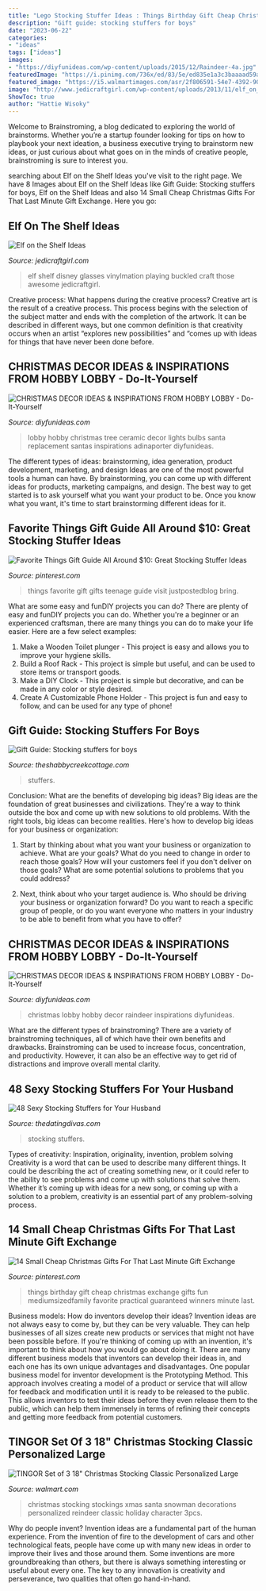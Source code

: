 ```yaml
---
title: "Lego Stocking Stuffer Ideas : Things Birthday Gift Cheap Christmas Exchange Gifts Fun Mediumsizedfamily Favorite Practical Guaranteed Winners Minute Last"
description: "Gift guide: stocking stuffers for boys"
date: "2023-06-22"
categories:
- "ideas"
tags: ["ideas"]
images:
- "https://diyfunideas.com/wp-content/uploads/2015/12/Raindeer-4a.jpg"
featuredImage: "https://i.pinimg.com/736x/ed/83/5e/ed835e1a3c3baaaad59a4674d1e954f2.jpg"
featured_image: "https://i5.walmartimages.com/asr/2f806591-54e7-4392-9087-2a30e2de9e56.fd5b84aee433c2e5133dc2200ae491c2.jpeg"
image: "http://www.jedicraftgirl.com/wp-content/uploads/2013/11/elf_on_the_shelf_ideas_23-600x800.jpg"
ShowToc: true
author: "Hattie Wisoky"
---
```



Welcome to Brainstroming, a blog dedicated to exploring the world of brainstorms. Whether you’re a startup founder looking for tips on how to playbook your next ideation, a business executive trying to brainstorm new ideas, or just curious about what goes on in the minds of creative people, brainstroming is sure to interest you.

	

		
searching about Elf on the Shelf Ideas you've visit to the right page. We have 8 Images about Elf on the Shelf Ideas like Gift Guide: Stocking stuffers for boys, Elf on the Shelf Ideas and also 14 Small Cheap Christmas Gifts For That Last Minute Gift Exchange. Here you go:
		
    
## Elf On The Shelf Ideas

<img loading=lazy src="http://www.jedicraftgirl.com/wp-content/uploads/2013/11/elf_on_the_shelf_ideas_23-600x800.jpg" onerror="this.onerror=null;this.src='https://tse3.mm.bing.net/th?id=OIP.b4nkwElUpgOuprhWyufvBwHaJ4&amp;pid=15.1';" alt="Elf on the Shelf Ideas">

_Source: jedicraftgirl.com_

>elf shelf disney glasses vinylmation playing buckled craft those awesome jedicraftgirl. 

	

Creative process: What happens during the creative process?
Creative art is the result of a creative process. This process begins with the selection of the subject matter and ends with the completion of the artwork. It can be described in different ways, but one common definition is that creativity occurs when an artist “explores new possibilities” and “comes up with ideas for things that have never been done before.

    
## CHRISTMAS DECOR IDEAS &amp; INSPIRATIONS FROM HOBBY LOBBY - Do-It-Yourself

<img loading=lazy src="http://diyfunideas.com/wp-content/uploads/2015/12/Santa-2a.jpg" onerror="this.onerror=null;this.src='https://tse4.mm.bing.net/th?id=OIP.QVdrwV-kzT3GX9pjYFG6RAHaI3&amp;pid=15.1';" alt="CHRISTMAS DECOR IDEAS &amp; INSPIRATIONS FROM HOBBY LOBBY - Do-It-Yourself">

_Source: diyfunideas.com_

>lobby hobby christmas tree ceramic decor lights bulbs santa replacement santas inspirations adinaporter diyfunideas. 

	

The different types of ideas: brainstorming, idea generation, product development, marketing, and design
Ideas are one of the most powerful tools a human can have. By brainstorming, you can come up with different ideas for products, marketing campaigns, and design. The best way to get started is to ask yourself what you want your product to be. Once you know what you want, it's time to start brainstorming different ideas for it.

    
## Favorite Things Gift Guide All Around $10: Great Stocking Stuffer Ideas

<img loading=lazy src="https://i.pinimg.com/736x/ed/83/5e/ed835e1a3c3baaaad59a4674d1e954f2.jpg" onerror="this.onerror=null;this.src='https://tse2.mm.bing.net/th?id=OIP.hlg93r6XzI9RcZcqtdffhwHaKD&amp;pid=15.1';" alt="Favorite Things Gift Guide All Around $10: Great Stocking Stuffer Ideas">

_Source: pinterest.com_

>things favorite gift gifts teenage guide visit justpostedblog bring. 

	

What are some easy and funDIY projects you can do?
There are plenty of easy and funDIY projects you can do. Whether you're a beginner or an experienced craftsman, there are many things you can do to make your life easier. Here are a few select examples: 
1. Make a Wooden Toilet plunger - This project is easy and allows you to improve your hygiene skills. 
2. Build a Roof Rack - This project is simple but useful, and can be used to store items or transport goods. 
3. Make a DIY Clock - This project is simple but decorative, and can be made in any color or style desired. 
4. Create A Customizable Phone Holder - This project is fun and easy to follow, and can be used for any type of phone!

    
## Gift Guide: Stocking Stuffers For Boys

<img loading=lazy src="https://www.theshabbycreekcottage.com/wp-content/uploads/2014/11/stocking-stuffers-for-boys.jpg" onerror="this.onerror=null;this.src='https://tse2.mm.bing.net/th?id=OIP.nqtEn2TM35UHc8TPbYcyxQHaKC&amp;pid=15.1';" alt="Gift Guide: Stocking stuffers for boys">

_Source: theshabbycreekcottage.com_

>stuffers. 

	

Conclusion: What are the benefits of developing big ideas?
Big ideas are the foundation of great businesses and civilizations. They're a way to think outside the box and come up with new solutions to old problems. With the right tools, big ideas can become realities. Here's how to develop big ideas for your business or organization:
1. Start by thinking about what you want your business or organization to achieve. What are your goals? What do you need to change in order to reach those goals? How will your customers feel if you don't deliver on those goals? What are some potential solutions to problems that you could address?

2. Next, think about who your target audience is. Who should be driving your business or organization forward? Do you want to reach a specific group of people, or do you want everyone who matters in your industry to be able to benefit from what you have to offer?

    
## CHRISTMAS DECOR IDEAS &amp; INSPIRATIONS FROM HOBBY LOBBY - Do-It-Yourself

<img loading=lazy src="https://diyfunideas.com/wp-content/uploads/2015/12/Raindeer-4a.jpg" onerror="this.onerror=null;this.src='https://tse4.mm.bing.net/th?id=OIP.HW0eC8eCeqQKePHdLZZDUwHaJF&amp;pid=15.1';" alt="CHRISTMAS DECOR IDEAS &amp; INSPIRATIONS FROM HOBBY LOBBY - Do-It-Yourself">

_Source: diyfunideas.com_

>christmas lobby hobby decor raindeer inspirations diyfunideas. 

	

What are the different types of brainstroming?
There are a variety of brainstroming techniques, all of which have their own benefits and drawbacks. Brainstroming can be used to increase focus, concentration, and productivity. However, it can also be an effective way to get rid of distractions and improve overall mental clarity.

    
## 48 Sexy Stocking Stuffers For Your Husband

<img loading=lazy src="https://www.thedatingdivas.com/wp-content/uploads/Sexy-Stocking-Stuffers-For-Husbands.jpg" onerror="this.onerror=null;this.src='https://tse1.mm.bing.net/th?id=OIP.rcKEcgqR2s9ALG_m2lSWGAHaOd&amp;pid=15.1';" alt="48 Sexy Stocking Stuffers for Your Husband">

_Source: thedatingdivas.com_

>stocking stuffers. 

	

Types of creativity: Inspiration, originality, invention, problem solving
Creativity is a word that can be used to describe many different things. It could be describing the act of creating something new, or it could refer to the ability to see problems and come up with solutions that solve them. Whether it’s coming up with ideas for a new song, or coming up with a solution to a problem, creativity is an essential part of any problem-solving process.

    
## 14 Small Cheap Christmas Gifts For That Last Minute Gift Exchange

<img loading=lazy src="https://i.pinimg.com/originals/5b/83/b1/5b83b1b1fb16c3063e209132247e3a0a.jpg" onerror="this.onerror=null;this.src='https://tse1.mm.bing.net/th?id=OIP.HpwFmKvccPNr4dEwExUk4QHaLG&amp;pid=15.1';" alt="14 Small Cheap Christmas Gifts For That Last Minute Gift Exchange">

_Source: pinterest.com_

>things birthday gift cheap christmas exchange gifts fun mediumsizedfamily favorite practical guaranteed winners minute last. 

	

Business models: How do inventors develop their ideas?
Invention ideas are not always easy to come by, but they can be very valuable. They can help businesses of all sizes create new products or services that might not have been possible before. If you're thinking of coming up with an invention, it's important to think about how you would go about doing it. There are many different business models that inventors can develop their ideas in, and each one has its own unique advantages and disadvantages.
One popular business model for inventor development is the Prototyping Method. This approach involves creating a model of a product or service that will allow for feedback and modification until it is ready to be released to the public. This allows inventors to test their ideas before they even release them to the public, which can help them immensely in terms of refining their concepts and getting more feedback from potential customers.

    
## TINGOR Set Of 3 18&quot; Christmas Stocking Classic Personalized Large

<img loading=lazy src="https://i5.walmartimages.com/asr/2f806591-54e7-4392-9087-2a30e2de9e56.fd5b84aee433c2e5133dc2200ae491c2.jpeg" onerror="this.onerror=null;this.src='https://tse3.mm.bing.net/th?id=OIP.pNkyFHUvcmjuEiFNXGeisAHaHa&amp;pid=15.1';" alt="TINGOR Set of 3 18&quot; Christmas Stocking Classic Personalized Large">

_Source: walmart.com_

>christmas stocking stockings xmas santa snowman decorations personalized reindeer classic holiday character 3pcs. 

	

Why do people invent?
Invention ideas are a fundamental part of the human experience. From the invention of fire to the development of cars and other technological feats, people have come up with many new ideas in order to improve their lives and those around them. Some inventions are more groundbreaking than others, but there is always something interesting or useful about every one. The key to any innovation is creativity and perseverance, two qualities that often go hand-in-hand.


